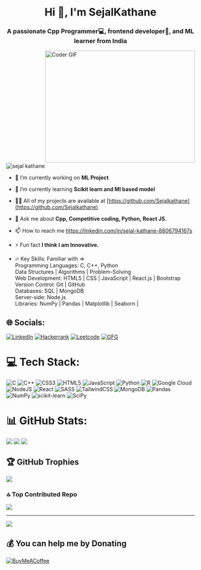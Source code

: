 <h1 align="center">Hi 👋, I'm SejalKathane</h1>
<h3 align="center">A passionate Cpp Programmer💻, frontend developer🚀, and ML learner from India</h3>
<img alt="Coder GIF" align="right" height=300 width=400 src="https://cdn.dribbble.com/users/730703/screenshots/6581243/avento.gif" />

<p align="left"> <img src="https://komarev.com/ghpvc/?username=sejalkathane&label=Profile%20views&color=0e75b6&style=flat" alt="sejal kathane" /> </p>

- 🔭 I’m currently working on **ML Project**

- 🌱 I’m currently learning **Scikit learn and Ml based model**

- 👨‍💻 All of my projects are available at [https://github.com/Sejalkathane](https://github.com/Sejalkathane)

- 💬 Ask me about **Cpp, Competitive coding, Python, React JS.**

- 📫 How to reach me https://linkedin.com/in/sejal-kathane-8806794167s

- ⚡ Fun fact **I think I am Innovative.**

- 🔥 Key Skills: Familiar with =><br/>
Programming Languages: C, C++, Python  <br/>
Data Structures | Algorithms | Problem-Solving<br/>
Web Development: HTML5 | CSS | JavaScript | React.js | Bootstrap<br/>
Version Control: Git | GitHub<br/>
Databases: SQL | MongoDB<br/>
Server-side: Node.js<br/>
Libraries: NumPy | Pandas | Matplotlib | Seaborn |



## 🌐 Socials:
[![LinkedIn](https://img.shields.io/badge/LinkedIn-%230077B5.svg?logo=linkedin&logoColor=white)](https://linkedin.com/in/sejal-kathane-8806794167s) 
[![Hackerrank](https://img.shields.io/badge/Hackerrank-black.svg?logo=hackerrank&logoColor=white)](https://www.hackerrank.com/https://www.hackerrank.com/kathanesejal?hr_r=1)
[![Leetcode](https://img.shields.io/badge/Leetcode-red.svg?logo=leetcode&logoColor=white)](https://www.leetcode.com/https://leetcode.com/sejalkathane/)
[![GFG](https://img.shields.io/badge/GFG-green.svg?logo=gfg&logoColor=white)](https://auth.geeksforgeeks.org/user/https://auth.geeksforgeeks.org/user/kathanesejal)


# 💻 Tech Stack:
![C](https://img.shields.io/badge/c-%2300599C.svg?style=for-the-badge&logo=c&logoColor=white) ![C++](https://img.shields.io/badge/c++-%2300599C.svg?style=for-the-badge&logo=c%2B%2B&logoColor=white) ![CSS3](https://img.shields.io/badge/css3-%231572B6.svg?style=for-the-badge&logo=css3&logoColor=white) ![HTML5](https://img.shields.io/badge/html5-%23E34F26.svg?style=for-the-badge&logo=html5&logoColor=white) ![JavaScript](https://img.shields.io/badge/javascript-%23323330.svg?style=for-the-badge&logo=javascript&logoColor=%23F7DF1E) ![Python](https://img.shields.io/badge/python-3670A0?style=for-the-badge&logo=python&logoColor=ffdd54) ![R](https://img.shields.io/badge/r-%23276DC3.svg?style=for-the-badge&logo=r&logoColor=white) ![Google Cloud](https://img.shields.io/badge/Google%20Cloud-%234285F4.svg?style=for-the-badge&logo=google-cloud&logoColor=white) ![NodeJS](https://img.shields.io/badge/node.js-6DA55F?style=for-the-badge&logo=node.js&logoColor=white) ![React](https://img.shields.io/badge/react-%2320232a.svg?style=for-the-badge&logo=react&logoColor=%2361DAFB) ![SASS](https://img.shields.io/badge/SASS-hotpink.svg?style=for-the-badge&logo=SASS&logoColor=white) ![TailwindCSS](https://img.shields.io/badge/tailwindcss-%2338B2AC.svg?style=for-the-badge&logo=tailwind-css&logoColor=white) ![MongoDB](https://img.shields.io/badge/MongoDB-%234ea94b.svg?style=for-the-badge&logo=mongodb&logoColor=white) ![Pandas](https://img.shields.io/badge/pandas-%23150458.svg?style=for-the-badge&logo=pandas&logoColor=white) ![NumPy](https://img.shields.io/badge/numpy-%23013243.svg?style=for-the-badge&logo=numpy&logoColor=white) ![scikit-learn](https://img.shields.io/badge/scikit--learn-%23F7931E.svg?style=for-the-badge&logo=scikit-learn&logoColor=white) ![SciPy](https://img.shields.io/badge/SciPy-%230C55A5.svg?style=for-the-badge&logo=scipy&logoColor=%white)
# 📊 GitHub Stats:
![](https://github-readme-stats.vercel.app/api?username=Sejalkathane&theme=monokai&hide_border=false&include_all_commits=true&count_private=false)
![](https://github-readme-streak-stats.herokuapp.com/?user=Sejalkathane&theme=monokai&hide_border=false)
![](https://github-readme-stats.vercel.app/api/top-langs/?username=Sejalkathane&theme=monokai&hide_border=false&include_all_commits=true&count_private=false&layout=compact)

## 🏆 GitHub Trophies
![](https://github-profile-trophy.vercel.app/?username=Sejalkathane&theme=monokai&no-frame=false&no-bg=true&margin-w=4)

### 🔝 Top Contributed Repo
![](https://github-contributor-stats.vercel.app/api?username=Sejalkathane&limit=5&theme=monokai&combine_all_yearly_contributions=true)

---
[![](https://visitcount.itsvg.in/api?id=Sejalkathane&icon=0&color=0)](https://visitcount.itsvg.in)

  ## 💰 You can help me by Donating
  [![BuyMeACoffee](https://img.shields.io/badge/Buy%20Me%20a%20Coffee-ffdd00?style=for-the-badge&logo=buy-me-a-coffee&logoColor=black)](https://buymeacoffee.com/kathanesejal) 

  
<!-- Proudly created with GPRM ( https://gprm.itsvg.in ) -->
